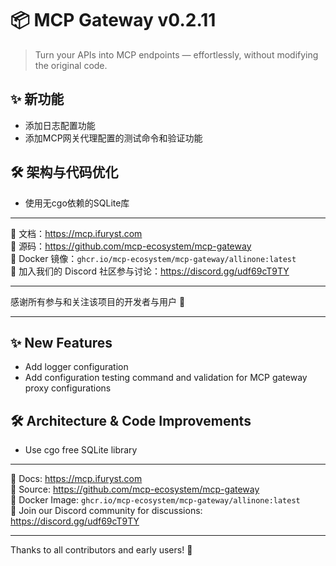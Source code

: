 # 📦 MCP Gateway v0.2.11

> Turn your APIs into MCP endpoints — effortlessly, without modifying the original code.

## ✨ 新功能

- 添加日志配置功能
- 添加MCP网关代理配置的测试命令和验证功能

## 🛠 架构与代码优化

- 使用无cgo依赖的SQLite库

---

📘 文档：https://mcp.ifuryst.com  
🐙 源码：https://github.com/mcp-ecosystem/mcp-gateway  
🐳 Docker 镜像：`ghcr.io/mcp-ecosystem/mcp-gateway/allinone:latest`  
💬 加入我们的 Discord 社区参与讨论：https://discord.gg/udf69cT9TY

---

感谢所有参与和关注该项目的开发者与用户 💖

---

## ✨ New Features

- Add logger configuration
- Add configuration testing command and validation for MCP gateway proxy configurations

## 🛠 Architecture & Code Improvements

- Use cgo free SQLite library

---

📘 Docs: https://mcp.ifuryst.com  
🐙 Source: https://github.com/mcp-ecosystem/mcp-gateway  
🐳 Docker Image: `ghcr.io/mcp-ecosystem/mcp-gateway/allinone:latest`  
💬 Join our Discord community for discussions: https://discord.gg/udf69cT9TY

---

Thanks to all contributors and early users! 💖 